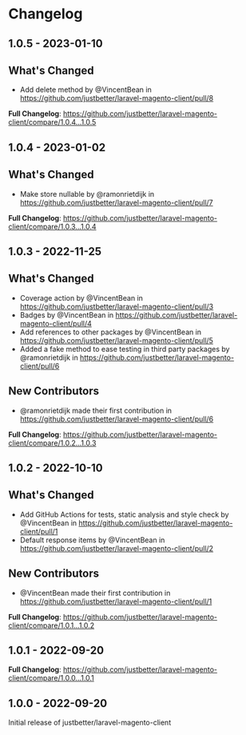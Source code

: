 # Changelog 

## 1.0.5 - 2023-01-10

## What's Changed
* Add delete method by @VincentBean in https://github.com/justbetter/laravel-magento-client/pull/8


**Full Changelog**: https://github.com/justbetter/laravel-magento-client/compare/1.0.4...1.0.5

## 1.0.4 - 2023-01-02

## What's Changed
* Make store nullable by @ramonrietdijk in https://github.com/justbetter/laravel-magento-client/pull/7


**Full Changelog**: https://github.com/justbetter/laravel-magento-client/compare/1.0.3...1.0.4

## 1.0.3 - 2022-11-25

## What's Changed
* Coverage action by @VincentBean in https://github.com/justbetter/laravel-magento-client/pull/3
* Badges by @VincentBean in https://github.com/justbetter/laravel-magento-client/pull/4
* Add references to other packages by @VincentBean in https://github.com/justbetter/laravel-magento-client/pull/5
* Added a fake method to ease testing in third party packages by @ramonrietdijk in https://github.com/justbetter/laravel-magento-client/pull/6

## New Contributors
* @ramonrietdijk made their first contribution in https://github.com/justbetter/laravel-magento-client/pull/6

**Full Changelog**: https://github.com/justbetter/laravel-magento-client/compare/1.0.2...1.0.3

## 1.0.2 - 2022-10-10

## What's Changed
* Add GitHub Actions for tests, static analysis and style check by @VincentBean in https://github.com/justbetter/laravel-magento-client/pull/1
* Default response items by @VincentBean in https://github.com/justbetter/laravel-magento-client/pull/2

## New Contributors
* @VincentBean made their first contribution in https://github.com/justbetter/laravel-magento-client/pull/1

**Full Changelog**: https://github.com/justbetter/laravel-magento-client/compare/1.0.1...1.0.2

## 1.0.1 - 2022-09-20

**Full Changelog**: https://github.com/justbetter/laravel-magento-client/compare/1.0.0...1.0.1

## 1.0.0 - 2022-09-20

Initial release of justbetter/laravel-magento-client

